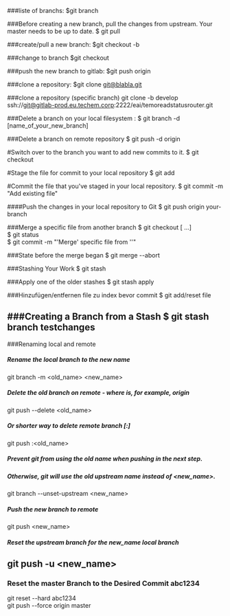 ﻿###liste of branchs:
 $git branch

###Before creating a new branch, pull the changes from upstream. Your master needs to be up to date.
$ git pull

###create/pull a new branch:
$git checkout -b <branchname>

###change to branch
$git checkout <branchname>

###push the new branch to gitlab:
$git push origin <branchname>

###clone a repository:
$git clone git@blabla.git

###clone a repository (specific branch)
git clone -b develop ssh://git@gitlab-prod.eu.techem.corp:2222/eai/temoreadstatusrouter.git

###Delete a branch on your local filesystem :
$ git branch -d [name_of_your_new_branch]

###Delete a branch on remote repository
$ git push -d origin <branchname>


#Switch over to the branch you want to add new commits to it.
$ git checkout <branch> 

#Stage the file for commit to your local repository
$ git add

#Commit the file that you've staged in your local repository.
$ git commit -m "Add existing file"


####Push the changes in your local repository to Git
$ git push origin your-branch

###Merge a specific file from another branch
$ git checkout <another-branch> <path-to-file> [<one-more-file> ...]  
$ git status  
$ git commit -m "'Merge' specific file from '<another-branch>'"

###State before the merge began
$ git merge --abort

###Stashing Your Work
$ git stash

###Apply one of the older stashes
$ git stash apply

###Hinzufügen/entfernen file zu index bevor commit
$ git add/reset file

###Creating a Branch from a Stash
$ git stash branch testchanges
----------------------------------------------------------------------
###Renaming local and remote
##### Rename the local branch to the new name
git branch -m <old_name> <new_name>

##### Delete the old branch on remote - where <remote> is, for example, origin
git push <remote> --delete <old_name>

##### Or shorter way to delete remote branch [:]
git push <remote> :<old_name>

##### Prevent git from using the old name when pushing in the next step.
##### Otherwise, git will use the old upstream name instead of <new_name>.
git branch --unset-upstream <new_name>

##### Push the new branch to remote
git push <remote> <new_name>

##### Reset the upstream branch for the new_name local branch
git push <remote> -u <new_name>
--------------------------------------------------------------------

### Reset the master Branch to the Desired Commit abc1234
git reset --hard abc1234  
git push --force origin master

